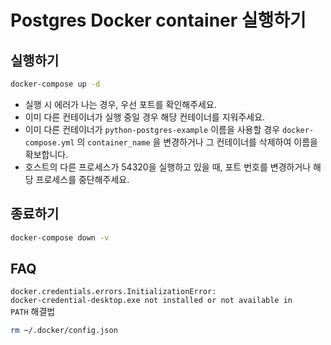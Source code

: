 # Postgres Docker container 실행하기

## 실행하기

```bash
docker-compose up -d
```
- 실행 시 에러가 나는 경우, 우선 포트를 확인해주세요.
- 이미 다른 컨테이너가 실행 중일 경우 해당 컨테이너를 지워주세요.
- 이미 다른 컨테이너가 <code>python-postgres-example</code> 이름을 사용할 경우 <code>docker-compose.yml</code> 의 <code>container_name</code> 을 변경하거나 그 컨테이너를 삭제하여 이름을 확보합니다.
- 호스트의 다른 프로세스가 54320을 실행하고 있을 때, 포트 번호를 변경하거나 해당 프로세스를 중단해주세요.

## 종료하기
```bash
docker-compose down -v
```

## FAQ

<code>docker.credentials.errors.InitializationError: docker-credential-desktop.exe not installed or not available in PATH</code> 해결법
```bash
rm ~/.docker/config.json
```